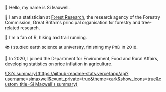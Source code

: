 👋 Hello, my name is Si Maxwell.

🌳 I am a statistician at [Forest Research](https://www.forestresearch.gov.uk/), the research agency of the Forestry Commission, Great Britain's principal organisation for forestry and tree-related research.

🥾 I'm a fan of R, hiking and trail running.

📚 I studied earth science at university, finishing my PhD in 2018.

🚜 In 2020, I joined the Department for Environment, Food and Rural Affairs, developing statistics on price inflation in agriculture.

[![Si's summary](https://github-readme-stats.vercel.app/api?username=simaxwell&count_private=true&theme=dark&show_icons=true&custom_title=Si Maxwell's summary)](https://github.com/anuraghazra/github-readme-stats)
